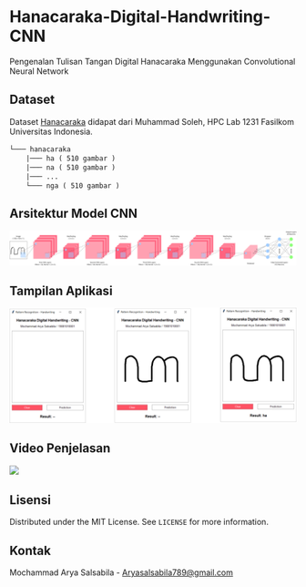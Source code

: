 # Hanacaraka-Digital-Handwriting-CNN

Pengenalan Tulisan Tangan Digital Hanacaraka Menggunakan Convolutional Neural Network

## Dataset

Dataset [Hanacaraka](dataset.zip) didapat dari Muhammad Soleh, HPC Lab 1231 Fasilkom Universitas Indonesia.

```
└─── hanacaraka
    |─── ha ( 510 gambar )
    |─── na ( 510 gambar )
    |─── ...
    └─── nga ( 510 gambar )
```

## Arsitektur Model CNN

![Model Arsitektur CNN](images/cnn_architecture_model.svg)

## Tampilan Aplikasi

![Tampilan Aplikasi](images/graphical_user_interface.svg)

## Video Penjelasan

[![](http://img.shields.io/badge/-YouTube-lightgrey?logo=youtube&style=flat&logoColor=white&color=FF0000)](https://youtu.be/yWSgOIkhnNo) 

## Lisensi

Distributed under the MIT License. See `LICENSE` for more information.

## Kontak

Mochammad Arya Salsabila - Aryasalsabila789@gmail.com
